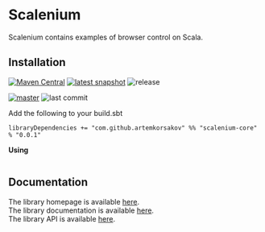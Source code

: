 # Scalenium

Scalenium contains examples of browser control on Scala.

## Installation

[![Maven Central](https://img.shields.io/maven-central/v/com.github.artemkorsakov/scalenium-core_2.13.svg?label=Maven%20Central&color=success)](https://search.maven.org/search?q=g:%22com.github.artemkorsakov%22%20AND%20a:%22scalenium-core_2.13%22)
[![latest snapshot](https://img.shields.io/nexus/s/https/oss.sonatype.org/com.github.artemkorsakov/scalenium-core_2.13.svg?label=latest%20snapshot&color=success)](https://oss.sonatype.org/content/repositories/snapshots/com/github/artemkorsakov/scalenium-core_2.13/)
![release](https://img.shields.io/github/v/release/artemkorsakov/scalenium?include_prereleases)

[![master](https://img.shields.io/travis/com/artemkorsakov/scalenium/master?label=master)](https://travis-ci.com/artemkorsakov/scalenium)
![last commit](https://img.shields.io/github/last-commit/artemkorsakov/scalenium)

Add the following to your build.sbt

```
libraryDependencies += "com.github.artemkorsakov" %% "scalenium-core" % "0.0.1"
```

**Using**

```scala

```

## Documentation

The library homepage is available [here](https://artemkorsakov.github.io/scalenium/).
<br>The library documentation is available [here](https://artemkorsakov.github.io/scalenium/docs/).
<br>The library API is available [here](https://artemkorsakov.github.io/scalenium/api/).
